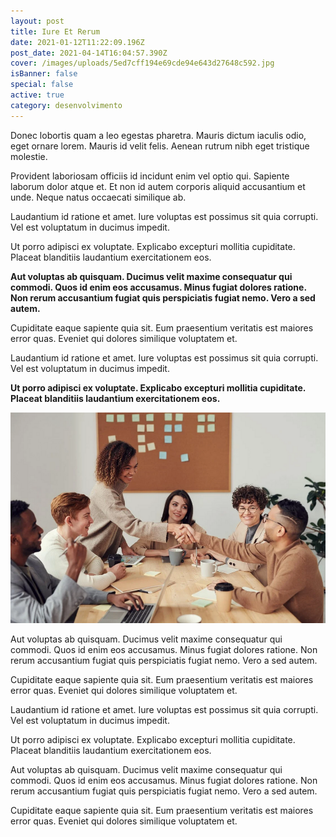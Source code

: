 ```yaml
---
layout: post
title: Iure Et Rerum
date: 2021-01-12T11:22:09.196Z
post_date: 2021-04-14T16:04:57.390Z
cover: /images/uploads/5ed7cff194e69cde94e643d27648c592.jpg
isBanner: false
special: false
active: true
category: desenvolvimento
---
```


Donec lobortis quam a leo egestas pharetra. Mauris dictum iaculis odio, eget ornare lorem. Mauris id velit felis. Aenean rutrum nibh eget tristique molestie.

Provident laboriosam officiis id incidunt enim vel optio qui. Sapiente laborum dolor atque et. Et non id autem corporis aliquid accusantium et unde. Neque natus occaecati similique ab.

Laudantium id ratione et amet. Iure voluptas est possimus sit quia corrupti. Vel est voluptatum in ducimus impedit.

Ut porro adipisci ex voluptate. Explicabo excepturi mollitia cupiditate. Placeat blanditiis laudantium exercitationem eos.

**Aut voluptas ab quisquam. Ducimus velit maxime consequatur qui commodi. Quos id enim eos accusamus. Minus fugiat dolores ratione. Non rerum accusantium fugiat quis perspiciatis fugiat nemo. Vero a sed autem.**

Cupiditate eaque sapiente quia sit. Eum praesentium veritatis est maiores error quas. Eveniet qui dolores similique voluptatem et.

Laudantium id ratione et amet. Iure voluptas est possimus sit quia corrupti. Vel est voluptatum in ducimus impedit.

**Ut porro adipisci ex voluptate. Explicabo excepturi mollitia cupiditate. Placeat blanditiis laudantium exercitationem eos.**

![Reunião](/images/uploads/screenshot_20210303_114741.png "Reunião")

Aut voluptas ab quisquam. Ducimus velit maxime consequatur qui commodi. Quos id enim eos accusamus. Minus fugiat dolores ratione. Non rerum accusantium fugiat quis perspiciatis fugiat nemo. Vero a sed autem.

Cupiditate eaque sapiente quia sit. Eum praesentium veritatis est maiores error quas. Eveniet qui dolores similique voluptatem et.

Laudantium id ratione et amet. Iure voluptas est possimus sit quia corrupti. Vel est voluptatum in ducimus impedit.

Ut porro adipisci ex voluptate. Explicabo excepturi mollitia cupiditate. Placeat blanditiis laudantium exercitationem eos.

Aut voluptas ab quisquam. Ducimus velit maxime consequatur qui commodi. Quos id enim eos accusamus. Minus fugiat dolores ratione. Non rerum accusantium fugiat quis perspiciatis fugiat nemo. Vero a sed autem.

Cupiditate eaque sapiente quia sit. Eum praesentium veritatis est maiores error quas. Eveniet qui dolores similique voluptatem et.
